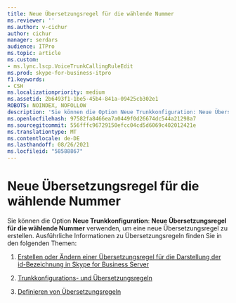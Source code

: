 ```yaml
---
title: Neue Übersetzungsregel für die wählende Nummer
ms.reviewer: ''
ms.author: v-cichur
author: cichur
manager: serdars
audience: ITPro
ms.topic: article
ms.custom:
- ms.lync.lscp.VoiceTrunkCallingRuleEdit
ms.prod: skype-for-business-itpro
f1.keywords:
- CSH
ms.localizationpriority: medium
ms.assetid: 2b6493f1-1be5-45b4-841a-09425cb302e1
ROBOTS: NOINDEX, NOFOLLOW
description: 'Sie können die Option Neue Trunkkonfiguration: Neue Übersetzungsregel für die wählende Nummer verwenden, um eine neue Übersetzungsregel zu erstellen. Ausführliche Informationen zu Übersetzungsregeln finden Sie in den folgenden Themen:'
ms.openlocfilehash: 97582fa8466ea7a0449f0d26674dc544a21298a7
ms.sourcegitcommit: 556fffc96729150efcc04cd5d6069c402012421e
ms.translationtype: MT
ms.contentlocale: de-DE
ms.lasthandoff: 08/26/2021
ms.locfileid: "58588867"
---
```

# <a name="new-calling-number-translation-rule"></a>Neue Übersetzungsregel für die wählende Nummer

Sie können die Option **Neue Trunkkonfiguration**: **Neue Übersetzungsregel für die wählende Nummer** verwenden, um eine neue Übersetzungsregel zu erstellen. Ausführliche Informationen zu Übersetzungsregeln finden Sie in den folgenden Themen:

1. [Erstellen oder Ändern einer Übersetzungsregel für die Darstellung der id-Bezeichnung in Skype for Business Server](../../../deploy/deploy-enterprise-voice/called-id-presentation-rules.md)

2. [Trunkkonfigurations- und Übersetzungsregeln](/previous-versions/office/lync-server-2013/lync-server-2013-configuring-trunks)

3. [Definieren von Übersetzungsregeln](/previous-versions/office/lync-server-2013/lync-server-2013-defining-translation-rules)